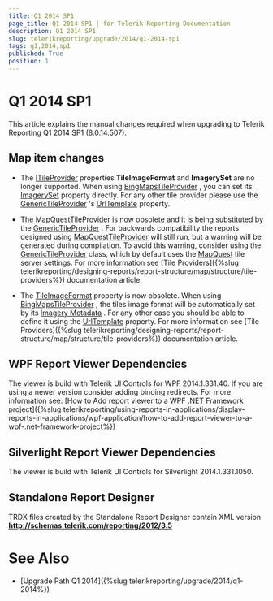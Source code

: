 ```yaml
---
title: Q1 2014 SP1
page_title: Q1 2014 SP1 | for Telerik Reporting Documentation
description: Q1 2014 SP1
slug: telerikreporting/upgrade/2014/q1-2014-sp1
tags: q1,2014,sp1
published: True
position: 1
---
```


# Q1 2014 SP1



This article explains the manual changes required when upgrading to Telerik Reporting Q1 2014 SP1 (8.0.14.507).

## Map item changes

* The  [ITileProvider](/reporting/api/Telerik.Reporting.ITileProvider)  properties               __TileImageFormat__  and __ImagerySet__  are no longer supported. When using                [BingMapsTileProvider](/reporting/api/Telerik.Reporting.BingMapsTileProvider) , you can set its                [ImagerySet](/reporting/api/Telerik.Reporting.BingMapsTileProvider#Telerik_Reporting_BingMapsTileProvider_ImagerySet)  property directly.               For any other tile provider please use the                [GenericTileProvider](/reporting/api/Telerik.Reporting.GenericTileProvider) 's                [UrlTemplate](/reporting/api/Telerik.Reporting.GenericTileProvider#Telerik_Reporting_GenericTileProvider_UrlTemplate)  property.             

* The  [MapQuestTileProvider](/reporting/api/Telerik.Reporting.MapQuestTileProvider)  is now obsolete and it is being substituted by the  [GenericTileProvider](/reporting/api/Telerik.Reporting.GenericTileProvider) .               For backwards compatibility the reports designed using  [MapQuestTileProvider](/reporting/api/Telerik.Reporting.MapQuestTileProvider)  will still               run, but a warning will be generated during compilation. To avoid this warning, consider using the                [GenericTileProvider](/reporting/api/Telerik.Reporting.GenericTileProvider)  class,               which by default uses the                [MapQuest](http://www.mapquest.com/)                tile server settings. For more information see [Tile Providers]({%slug telerikreporting/designing-reports/report-structure/map/structure/tile-providers%}) documentation article.             

* The  [TileImageFormat](/reporting/api/Telerik.Reporting.TileProvider#Telerik_Reporting_TileProvider_TileImageFormat)  property               is now obsolete. When using                [BingMapsTileProvider](/reporting/api/Telerik.Reporting.BingMapsTileProvider) , the tiles image format will be automatically set by its                [Imagery Metadata](http://msdn.microsoft.com/en-us/library/ff701712.aspx) .               For any other case you should be able to define it using the                [UrlTemplate](/reporting/api/Telerik.Reporting.GenericTileProvider#Telerik_Reporting_GenericTileProvider_UrlTemplate)  property.               For more information see [Tile Providers]({%slug telerikreporting/designing-reports/report-structure/map/structure/tile-providers%}) documentation article.             

## WPF Report Viewer Dependencies

The viewer is build with Telerik UI Controls for WPF 2014.1.331.40. If you are using a newer version consider adding binding redirects. For more information see:           [How to Add report viewer to a WPF .NET Framework project]({%slug telerikreporting/using-reports-in-applications/display-reports-in-applications/wpf-application/how-to-add-report-viewer-to-a-wpf-.net-framework-project%})

## Silverlight Report Viewer Dependencies

The viewer is build with Telerik UI Controls for Silverlight 2014.1.331.1050.         

## Standalone Report Designer

TRDX files created by the Standalone Report Designer contain XML version __http://schemas.telerik.com/reporting/2012/3.5__ 

# See Also


 * [Upgrade Path Q1 2014]({%slug telerikreporting/upgrade/2014/q1-2014%})
